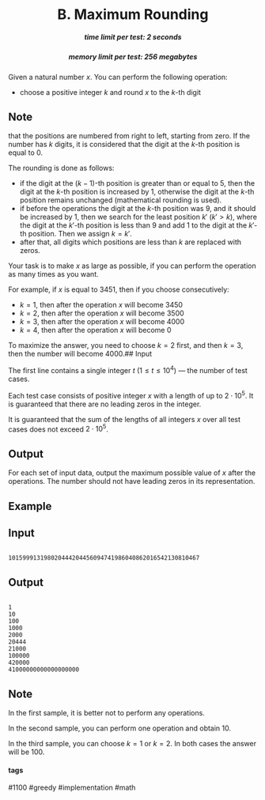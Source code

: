 <h1 style='text-align: center;'> B. Maximum Rounding</h1>

<h5 style='text-align: center;'>time limit per test: 2 seconds</h5>
<h5 style='text-align: center;'>memory limit per test: 256 megabytes</h5>

Given a natural number $x$. You can perform the following operation: 

* choose a positive integer $k$ and round $x$ to the $k$-th digit

## Note

 that the positions are numbered from right to left, starting from zero. If the number has $k$ digits, it is considered that the digit at the $k$-th position is equal to $0$.

The rounding is done as follows: 

* if the digit at the $(k-1)$-th position is greater than or equal to $5$, then the digit at the $k$-th position is increased by $1$, otherwise the digit at the $k$-th position remains unchanged (mathematical rounding is used).
* if before the operations the digit at the $k$-th position was $9$, and it should be increased by $1$, then we search for the least position $k'$ ($k'>k$), where the digit at the $k'$-th position is less than $9$ and add $1$ to the digit at the $k'$-th position. Then we assign $k=k'$.
* after that, all digits which positions are less than $k$ are replaced with zeros.

Your task is to make $x$ as large as possible, if you can perform the operation as many times as you want.

For example, if $x$ is equal to $3451$, then if you choose consecutively: 

* $k=1$, then after the operation $x$ will become $3450$
* $k=2$, then after the operation $x$ will become $3500$
* $k=3$, then after the operation $x$ will become $4000$
* $k=4$, then after the operation $x$ will become $0$

 To maximize the answer, you need to choose $k=2$ first, and then $k=3$, then the number will become $4000$.## Input

The first line contains a single integer $t$ ($1\le t\le 10^4$) — the number of test cases.

Each test case consists of positive integer $x$ with a length of up to $2 \cdot 10^5$. It is guaranteed that there are no leading zeros in the integer.

It is guaranteed that the sum of the lengths of all integers $x$ over all test cases does not exceed $2 \cdot 10^5$.

## Output

For each set of input data, output the maximum possible value of $x$ after the operations. The number should not have leading zeros in its representation.

## Example

## Input


```

101599913198020444204456094741986040862016542130810467
```
## Output


```

1
10
100
1000
2000
20444
21000
100000
420000
41000000000000000000

```
## Note

In the first sample, it is better not to perform any operations.

In the second sample, you can perform one operation and obtain $10$.

In the third sample, you can choose $k=1$ or $k=2$. In both cases the answer will be $100$.



#### tags 

#1100 #greedy #implementation #math 